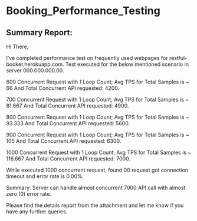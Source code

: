 
# Booking_Performance_Testing





## Summary Report:

Hi There,

I’ve completed performance test on frequently used webpages for restful-booker.herokuapp.com.
Test executed for the below mentioned scenario in server 000.000.000.00.

600 Concurrent Request with 1 Loop Count;
Avg TPS for Total Samples is ~ 66 And Total Concurrent API requested: 4200.

700 Concurrent Request with 1 Loop Count;
Avg TPS for Total Samples is ~ 81.667 And Total Concurrent API requested: 4900.

800 Concurrent Request with 1 Loop Count;
Avg TPS for Total Samples is ~ 93.333 And Total Concurrent API requested: 5600.

900 Concurrent Request with 1 Loop Count;
Avg TPS for Total Samples is ~ 105 And Total Concurrent API requested: 6300.

1000 Concurrent Request with 1 Loop Count;
Avg TPS for Total Samples is ~ 116.667 And Total Concurrent API requested: 7000.

While executed 1000 concurrent request, found 00 request got connection timeout and error rate is 0.00%.

Summary: Server can handle almost concurrent 7000 API call with almost zero (0) error rate.

Please find the details report from the attachment and let me know if you have any further queries.

 
